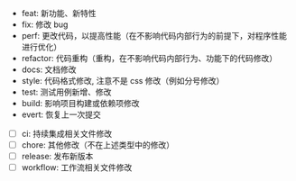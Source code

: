 -  feat: 新功能、新特性
-  fix: 修改 bug
-  perf: 更改代码，以提高性能（在不影响代码内部行为的前提下，对程序性能进行优化）
-  refactor: 代码重构（重构，在不影响代码内部行为、功能下的代码修改）
-  docs: 文档修改
-  style: 代码格式修改, 注意不是 css 修改（例如分号修改）
-  test: 测试用例新增、修改
-  build: 影响项目构建或依赖项修改
-  evert: 恢复上一次提交
-   [ ] ci: 持续集成相关文件修改
-   [ ] chore: 其他修改（不在上述类型中的修改）
-   [ ] release: 发布新版本
-   [ ] workflow: 工作流相关文件修改

